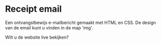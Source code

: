 # Receipt email

Een ontvangstbewijs e-mailbericht gemaakt met HTML en CSS.
De design van de email kunt u vinden in de map 'img'.

Wilt u de website live bekijken?
